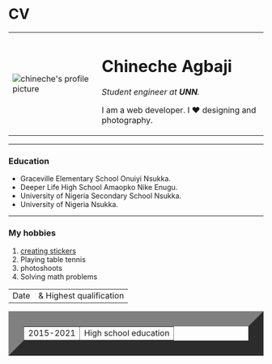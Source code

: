 # CV
<!DOCTYPE html>
<html>
  <head>
    <meta charset="utf-8">
    <title>Neche's personal site</title>
  <head>
  <body>
<table>
<tr>
<td><img src="/wessd(4)_1.jpg" alt="chineche's profile picture"></td>
<td><h1>Chineche Agbaji</h1>

<p><em>Student engineer at <strong>UNN</strong>.</em></p>
<p>I am a web developer. I ❤️ designing and photography.</td>
</tr>
</table>

<hr>
<h3>Education</h3>
<ul>
  <li>Graceville Elementary School Onuiyi Nsukka.</li>
  <li>Deeper Life High School Amaopko Nike Enugu.</li>
  <li>University of Nigeria Secondary School Nsukka.</li>
  <li>University of Nigeria Nsukka.</li>
</ul>

<hr>
<h3>My hobbies</h3>
<ol>
  <li><a href="https://sticker.ly/s/ZQHUO3">creating stickers</a></li>
  <li>Playing table tennis</li>
  <li>photoshoots</li>
  <li>Solving math problems</li>
</ol>

<table cell spacing="20">
<tr>
<td>Date</td>
<td>& Highest qualification</td>
</tr>
</table>

<table table border="30">
<tbody>
<tr>
<td>2015-2021</td>
<td>High school education</td>
</tr>
</body>
</table>
<!--<a href="contact-me.html"> contact me</a>
<a  href="https://www.wattpad.com/story/236762401?utm_medium=link&utm_source=android&utm_content=share_reading">My wattpad stories</a>-->

<!--<h2>testing</h2>
<ol type="i">
 <li>Shalom</li>
 <li>☮️</li></ol>

<h2>testing</h2>
<ol start="5">
 <li>shalom</li>
 <li>peace</li></ol>-->
 
 
 
 
 

  </body>
</html>
